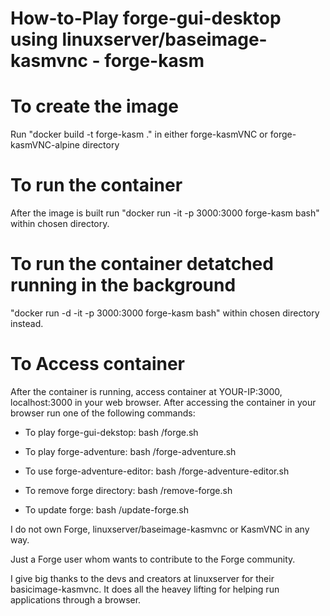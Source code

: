 # How-to-Play forge-gui-desktop using linuxserver/baseimage-kasmvnc - forge-kasm

# To create the image
Run "docker build -t forge-kasm ." in either forge-kasmVNC or forge-kasmVNC-alpine directory

# To run the container
After the image is built run "docker run -it -p 3000:3000 forge-kasm bash" within chosen directory.
# To run the container detatched running in the background
"docker run -d -it -p 3000:3000 forge-kasm bash" within chosen directory instead.

# To Access container
After the container is running, access container at YOUR-IP:3000, localhost:3000 in your web browser.
After accessing the container in your browser run one of the following commands:

  - To play forge-gui-dekstop: bash /forge.sh
  
  - To play forge-adventure: bash /forge-adventure.sh
  - To use forge-adventure-editor: bash /forge-adventure-editor.sh

  - To remove forge directory: bash /remove-forge.sh

  - To update forge: bash /update-forge.sh


I do not own Forge, linuxserver/baseimage-kasmvnc or KasmVNC in any way.

Just a Forge user whom wants to contribute to the Forge community.

I give big thanks to the devs and creators at linuxserver for their basicimage-kasmvnc. It does all the heavey lifting for helping run applications through a browser.
